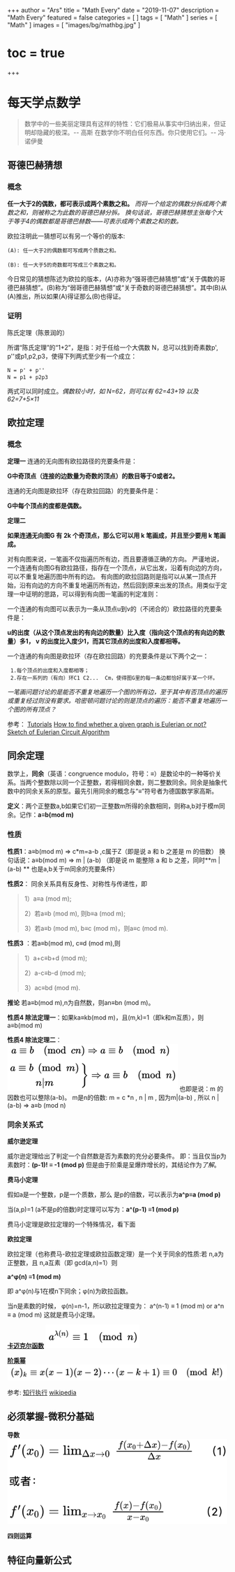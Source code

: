 +++
author = "Ars"
title = "Math Every"
date = "2019-11-07"
description = "Math Every"
featured = false
categories = [
]
tags = [
  "Math"
]
series = [
  "Math"
]
images = [
  "images/bg/mathbg.jpg"
]
# toc = true
+++

# 每天学点数学

> 数学中的一些美丽定理具有这样的特性：它们极易从事实中归纳出来，但证明却隐藏的极深。-- 高斯
> 在数学你不明白任何东西。你只使用它们。-- 冯·诺伊曼

## 哥德巴赫猜想
### 概念
**任一大于2的偶数，都可表示成两个素数之和。**
*而将一个给定的偶数分拆成两个素数之和，则被称之为此数的哥德巴赫分拆。*
*换句话说，哥德巴赫猜想主张每个大于等于4的偶数都是哥德巴赫数——可表示成两个素数之和的数。*

欧拉注明此一猜想可以有另一个等价的版本:
```none
(A): 任一大于2的偶数都可写成两个质数之和。

(B): 任一大于5的奇数都可写成三个素数之和。
```
今日常见的猜想陈述为欧拉的版本，(A)亦称为“强哥德巴赫猜想”或“关于偶数的哥德巴赫猜想”。(B)称为“弱哥德巴赫猜想”或“关于奇数的哥德巴赫猜想”。其中(B)从(A)推出，所以如果(A)得证那么(B)也得证。

### 证明
陈氏定理（陈景润的）


所谓“陈氏定理”的“1+2”，是指：对于任给一个大偶数 N，总可以找到奇素数p', p''或p1,p2,p3，使得下列两式至少有一个成立：
```shell
N = p' + p''
N = p1 + p2p3
```
两式可以同时成立。*偶数较小时，如 N=62，则可以有 62=43+19 以及 62=7+5×11*


## 欧拉定理
### 概念
**定理一**
连通的无向图有欧拉路径的充要条件是：

**G中奇顶点（连接的边数量为奇数的顶点）的数目等于0或者2。**

连通的无向图是欧拉环（存在欧拉回路）的充要条件是：

**G中每个顶点的度都是偶数。**

**定理二**

**如果连通无向图G 有 2k 个奇顶点，那么它可以用 k 笔画成，并且至少要用 k 笔画成。**

对有向图来说，一笔画不仅指遍历所有边，而且要遵循正确的方向。
严谨地说，一个连通有向图G有欧拉路径，指存在一个顶点，从它出发，沿着有向边的方向，可以不重复地遍历图中所有的边。
有向图的欧拉回路则是指可以从某一顶点开始，沿有向边的方向不重复地遍历所有边，然后回到原来出发的顶点。用类似于定理一中证明的思路，可以得到有向图一笔画的判定准则：

一个连通的有向图可以表示为一条从顶点u到v的（不闭合的）欧拉路径的充要条件是：

**u的出度（从这个顶点发出的有向边的数量）比入度（指向这个顶点的有向边的数量）多1， v 的出度比入度少1，而其它顶点的出度和入度都相等。**

一个连通的有向图是欧拉环（存在欧拉回路）的充要条件是以下两个之一：
```none
 1.每个顶点的出度和入度都相等；
 2.存在一系列的（有向）环C1 C2...  Cm，使得图G里的每一条边都恰好属于某一个环。
```
*一笔画问题讨论的是能否不重复地遍历一个图的所有边，至于其中有否顶点的遍历或重复经过则没有要求。哈密顿问题讨论的则是顶点的遍历：能否不重复地遍历一个图的所有顶点？*

参考：
[Tutorials](https://www.math.ku.edu/~jmartin/courses/math105-F11/Lectures/chapter5-part2.pdf)
[How to find whether a given graph is Eulerian or not?](http://www.geeksforgeeks.org/eulerian-path-and-circuit/)
[Sketch of Eulerian Circuit Algorithm](http://www.ms.uky.edu/~lee/ma515fa10/euler.pdf)

## 同余定理
数学上，**同余**（英语：congruence modulo，符号：≡）是数论中的一种等价关系。当两个整数除以同一个正整数，若得相同余数，则二整数同余。同余是抽象代数中的同余关系的原型。最先引用同余的概念与“≡”符号者为德国数学家高斯。

**定义**：两个正整数a,b如果它们初一正整数m所得的余数相同，则称a,b对于模m同余。记作：**a≡b(mod m)**

### 性质

 **性质1**：a≡b(mod m) => c*m=a-b  ,c属于Z（即是说 a 和 b 之差是 m 的倍数）
换句话说：a≡b(mod m) => m | (a-b)  （即是说 m 能整除 a 和 b 之差，同时**m | (a-b) ** 也是a,b关于m同余的充要条件）

 **性质2**：  同余关系具有反身性、对称性与传递性，即

> 1）a≡a (mod m);
> 
> 2）若a≡b (mod m), 则b≡a (mod m);
> 
> 3）若a≡b (mod m), b≡c (mod m)，则a≡c (mod m).

**性质3** ：若a≡b(mod m), c≡d (mod m),则

> 1）a+c≡b+d (mod m);
> 
> 2）a-c≡b-d (mod m);
> 
> 3）ac≡bd (mod m).
> 
**推论**  若a≡b(mod m),n为自然数，则an≡bn (mod m)。

 **性质4 除法定理一**：如果ka≡kb(mod m)，且(m,k)=1（即k和m互质），则a≡b(mod m) 
 
 **性质4 除法定理二**：
![](/images/divide.png)
也即是说：m 的因数也可以整除(a-b)。
m是n的倍数: m = c *n , n | m , 因为m|(a-b) , 所以 n | (a-b) => a≡b (mod n)


### 同余关系式

**威尔逊定理**

威尔逊定理给出了判定一个自然数是否为素数的充分必要条件。
即：当且仅当p为素数时：**(p-1)! ≡ -1 (mod p)**
但是由于阶乘是呈爆炸增长的，其结论作为*了解*。

**费马小定理**

假如a是一个整数，p是一个质数，那么 是p的倍数，可以表示为**a^p≡a (mod p)**

当(a,p)=1 (a不是p的倍数)时定理可以写为：**a^(p-1) ≡1 (mod p)**

费马小定理是欧拉定理的一个特殊情况，看下面

**欧拉定理**

欧拉定理（也称费马-欧拉定理或欧拉函数定理）是一个关于同余的性质:若 n,a为正整数，且 n,a互素（即 gcd(a,n)=1）则

**a^φ(n) ≡1 (mod m)**

即 a^φ(n)与1在模n下同余；φ(n)为欧拉函数。

当n是素数的时候， φ(n)=n-1，所以欧拉定理变为：
a^(n-1) ≡ 1 (mod m)  or
  a^n ≡ a (mod m)
这就是费马小定理。

[**卡迈克尔函数**](https://zh.wikipedia.org/wiki/%E5%8D%A1%E9%82%81%E5%85%8B%E7%88%BE%E5%87%BD%E6%95%B8)
![](/images/kamer.png)

[**阶乘幂**](https://zh.wikipedia.org/wiki/%E9%98%B6%E4%B9%98%E5%B9%82)
![](/images/jiecheng.png)

参考:
[知行执行](http://www.cnblogs.com/zhixingqiezhixing/archive/2012/04/03/2430676.html)
[wikipedia](https://www.wikipedia.org/)

## 必须掌握-微积分基础

**导数**
![](/images/导数.png)

**四则运算**


## 特征向量新公式


